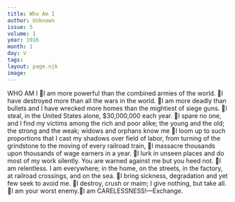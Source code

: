 ```yaml
---
title: Who Am I
author: Unknown
issue: 5
volume: 1
year: 1916
month: 1
day: V
tags:
layout: page.njk
image:
---
```

WHO AM I I am more powerful than the combined armies of the world. I have destroyed more than all the wars in the world. I am more deadly than bullets and I have wrecked more homes than the mightiest of siege guns. I steal, in the United States alone, $30,000,000 each year. I spare no one, and I find my victims among the rich and poor alike; the young and the old; the strong and the weak; widows and orphans know me I loom up to such proportions that I cast my shadows over field of labor, from turning of the grindstone to the moving of every railroad train, I massacre thousands upon thousands of wage earners in a year. I lurk in unseen places and do most of my work silently. You are warned against me but you heed not. I am relentless. I am everywhere; in the home, on the streets, in the factory, at railroad crossings, and on the sea. I bring sickness, degradation and yet few seek to avoid me. I destroy, crush or maim; I give nothing, but take all. I am your worst enemy.I am CARELESSNESS!—Exchange.
